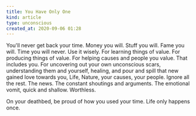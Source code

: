 ```yaml
---
title: You Have Only One
kind: article
type: unconscious
created_at: 2020-09-06 01:28
---
```


You'll never get back your time. Money you will. Stuff you will. Fame you will. Time you will never. Use it wisely. For learning things of value. For producing things of value. For helping causes and people you value. That includes you. For uncovering out your own unconscious scars, understanding them and yourself, healing, and pour and spill that new gained love towards you, Life, Nature, your causes, your people. Ignore all the rest. The news. The constant shoutings and arguments. The emotional vomit, quick and shallow. Worthless.

On your deathbed, be proud of how you used your time. Life only happens once. 
